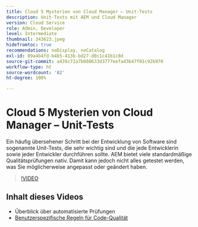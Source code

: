 ```yaml
---
title: Cloud 5 Mysterien von Cloud Manager – Unit-Tests
description: Unit-Tests mit AEM und Cloud Manager
version: Cloud Service
role: Admin, Developer
level: Intermediate
thumbnail: 343623.jpeg
hidefromtoc: true
recommendations: noDisplay, noCatalog
exl-id: 09a4b4fd-b4b5-413b-bd27-d0c1c41b1c8d
source-git-commit: a439c72a7b080633d3777eefad3b47f01c92b970
workflow-type: ht
source-wordcount: '82'
ht-degree: 100%

---
```


# Cloud 5 Mysterien von Cloud Manager – Unit-Tests

Ein häufig übersehener Schritt bei der Entwicklung von Software sind sogenannte Unit-Tests, die sehr wichtig sind und die jede Entwicklerin sowie jeder Entwickler durchführen sollte. AEM bietet viele standardmäßige Qualitätsprüfungen nativ. Damit kann jedoch nicht alles getestet werden, was Sie möglicherweise angepasst oder geändert haben.

>[!VIDEO](https://video.tv.adobe.com/v/343623?quality=12&learn=on)

## Inhalt dieses Videos

+ Überblick über automatisierte Prüfungen
+ [Benutzerspezifische Regeln für Code-Qualität](https://experienceleague.adobe.com/docs/experience-manager-cloud-service/content/implementing/using-cloud-manager/test-results/custom-code-quality-rules.html?lang=de)
